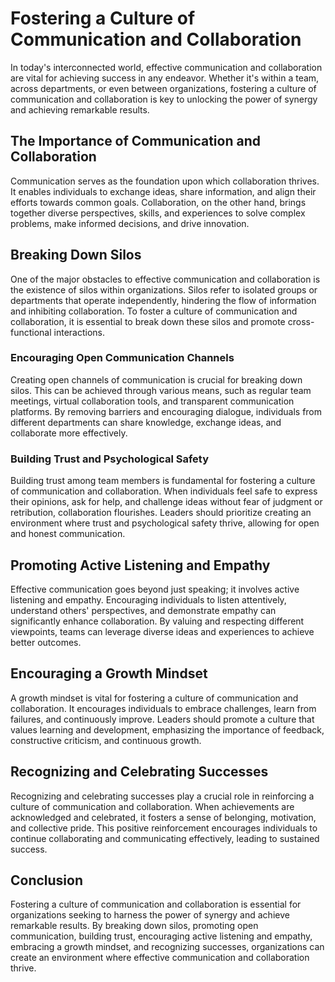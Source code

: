 Fostering a Culture of Communication and Collaboration
=================================================================

In today's interconnected world, effective communication and collaboration are vital for achieving success in any endeavor. Whether it's within a team, across departments, or even between organizations, fostering a culture of communication and collaboration is key to unlocking the power of synergy and achieving remarkable results.

The Importance of Communication and Collaboration
-------------------------------------------------

Communication serves as the foundation upon which collaboration thrives. It enables individuals to exchange ideas, share information, and align their efforts towards common goals. Collaboration, on the other hand, brings together diverse perspectives, skills, and experiences to solve complex problems, make informed decisions, and drive innovation.

Breaking Down Silos
-------------------

One of the major obstacles to effective communication and collaboration is the existence of silos within organizations. Silos refer to isolated groups or departments that operate independently, hindering the flow of information and inhibiting collaboration. To foster a culture of communication and collaboration, it is essential to break down these silos and promote cross-functional interactions.

### Encouraging Open Communication Channels

Creating open channels of communication is crucial for breaking down silos. This can be achieved through various means, such as regular team meetings, virtual collaboration tools, and transparent communication platforms. By removing barriers and encouraging dialogue, individuals from different departments can share knowledge, exchange ideas, and collaborate more effectively.

### Building Trust and Psychological Safety

Building trust among team members is fundamental for fostering a culture of communication and collaboration. When individuals feel safe to express their opinions, ask for help, and challenge ideas without fear of judgment or retribution, collaboration flourishes. Leaders should prioritize creating an environment where trust and psychological safety thrive, allowing for open and honest communication.

Promoting Active Listening and Empathy
--------------------------------------

Effective communication goes beyond just speaking; it involves active listening and empathy. Encouraging individuals to listen attentively, understand others' perspectives, and demonstrate empathy can significantly enhance collaboration. By valuing and respecting different viewpoints, teams can leverage diverse ideas and experiences to achieve better outcomes.

Encouraging a Growth Mindset
----------------------------

A growth mindset is vital for fostering a culture of communication and collaboration. It encourages individuals to embrace challenges, learn from failures, and continuously improve. Leaders should promote a culture that values learning and development, emphasizing the importance of feedback, constructive criticism, and continuous growth.

Recognizing and Celebrating Successes
-------------------------------------

Recognizing and celebrating successes play a crucial role in reinforcing a culture of communication and collaboration. When achievements are acknowledged and celebrated, it fosters a sense of belonging, motivation, and collective pride. This positive reinforcement encourages individuals to continue collaborating and communicating effectively, leading to sustained success.

Conclusion
----------

Fostering a culture of communication and collaboration is essential for organizations seeking to harness the power of synergy and achieve remarkable results. By breaking down silos, promoting open communication, building trust, encouraging active listening and empathy, embracing a growth mindset, and recognizing successes, organizations can create an environment where effective communication and collaboration thrive.
